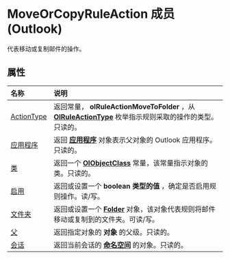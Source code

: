 
# MoveOrCopyRuleAction 成员 (Outlook)


代表移动或复制邮件的操作。


## 属性



|**名称**|**说明**|
|:-----|:-----|
|[ActionType](204bef7d-a19a-abd1-d494-23c33aa9f145.md)|返回常量，  **olRuleActionMoveToFolder** ，从 **[OlRuleActionType](d6a39ac2-00e7-73e7-3890-ea658211eae9.md)** 枚举指示规则采取的操作的类型。只读的。|
|[应用程序](9b2b2206-9544-54b3-772b-90a0ce5da846.md)|返回 **[应用程序](797003e7-ecd1-eccb-eaaf-32d6ddde8348.md)** 对象表示父对象的 Outlook 应用程序。只读的。|
|[类](103d5283-1613-7a49-0fcf-dd9e153ed18e.md)|返回一个 **[OlObjectClass](33d724b3-df3c-2a7f-a80f-93b66d96f588.md)** 常量，该常量指示对象的类。只读的。|
|[启用](795374af-a8de-b771-97df-3d9e82949af0.md)|返回或设置一个 **boolean 类型的值** ，确定是否启用规则操作。读/写。|
|[文件夹](d9588bab-c863-428f-0bbe-289f0981ff0f.md)|返回或设置一个  **[Folder](3cf6cda8-6d70-666e-2643-9d9c5b9cacfc.md)** 对象，该对象代表规则将邮件移动或复制到的文件夹。可读/写。|
|[父](07231a6d-d64c-81a4-1ffa-73b3c97b6e32.md)|返回指定对象的 **对象** 的父级。只读的。|
|[会话](a77c9ccf-6f8d-92de-f6d4-1f3d7e92c810.md)|返回当前会话的 **[命名空间](f0dcaa19-07f5-5d42-a3bf-2e42b7885644.md)** 的对象。只读的。|
